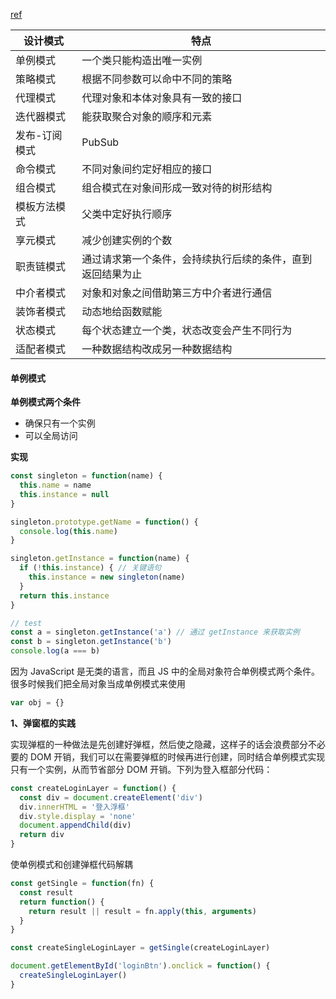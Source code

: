[ref](https://juejin.im/post/5afe6430518825428630bc4d)

|设计模式       |特点|
|--            |--|
|单例模式       |一个类只能构造出唯一实例|
|策略模式       |根据不同参数可以命中不同的策略|
|代理模式       |代理对象和本体对象具有一致的接口|
|迭代器模式     |能获取聚合对象的顺序和元素|
|发布-订阅模式   |PubSub|
|命令模式       |不同对象间约定好相应的接口|
|组合模式       |组合模式在对象间形成一致对待的树形结构|
|模板方法模式    |父类中定好执行顺序|
|享元模式       |减少创建实例的个数|
|职责链模式     |通过请求第一个条件，会持续执行后续的条件，直到返回结果为止|
|中介者模式     |对象和对象之间借助第三方中介者进行通信|
|装饰者模式     |动态地给函数赋能|
|状态模式       |每个状态建立一个类，状态改变会产生不同行为|
|适配者模式     |一种数据结构改成另一种数据结构|

#### 单例模式

**单例模式两个条件**

* 确保只有一个实例
* 可以全局访问

**实现**

```js
const singleton = function(name) {
  this.name = name
  this.instance = null
}

singleton.prototype.getName = function() {
  console.log(this.name)
}

singleton.getInstance = function(name) {
  if (!this.instance) { // 关键语句
    this.instance = new singleton(name)
  }
  return this.instance
}

// test
const a = singleton.getInstance('a') // 通过 getInstance 来获取实例
const b = singleton.getInstance('b')
console.log(a === b)
```

因为 JavaScript 是无类的语言，而且 JS 中的全局对象符合单例模式两个条件。很多时候我们把全局对象当成单例模式来使用

```js
var obj = {}
```

**1、弹窗框的实践**

实现弹框的一种做法是先创建好弹框，然后使之隐藏，这样子的话会浪费部分不必要的 DOM 开销，我们可以在需要弹框的时候再进行创建，同时结合单例模式实现只有一个实例，从而节省部分 DOM 开销。下列为登入框部分代码：

```js
const createLoginLayer = function() {
  const div = document.createElement('div')
  div.innerHTML = '登入浮框'
  div.style.display = 'none'
  document.appendChild(div)
  return div
}
```

使单例模式和创建弹框代码解耦

```js
const getSingle = function(fn) {
  const result
  return function() {
    return result || result = fn.apply(this, arguments)
  }
}
```

```js
const createSingleLoginLayer = getSingle(createLoginLayer)

document.getElementById('loginBtn').onclick = function() {
  createSingleLoginLayer()
}
```

